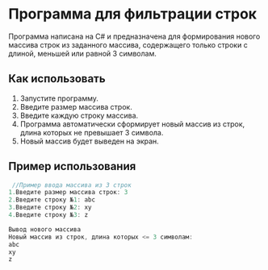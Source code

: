 # Программа для фильтрации строк

Программа написана на C# и предназначена для формирования нового массива строк из заданного массива, содержащего только строки с длиной, меньшей или равной 3 символам.

## Как использовать

1. Запустите программу.
2. Введите размер массива строк.
3. Введите каждую строку массива.
4. Программа автоматически сформирует новый массив из строк, длина которых не превышает 3 символа.
5. Новый массив будет выведен на экран.

## Пример использования

```csharp
 //Пример ввода массива из 3 строк
1.Введите размер массива строк: 3
2.Введите строку №1: abc
3.Введите строку №2: xy
4.Введите строку №3: z

Вывод нового массива
Новый массив из строк, длина которых <= 3 символам:
abc
xy
z







 



